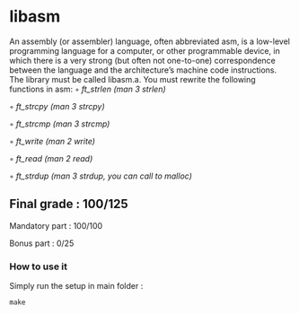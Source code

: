 # libasm
An assembly (or assembler) language, often abbreviated asm, is a low-level programming language for a computer, or other programmable device, in which there is a very strong (but often not one-to-one) correspondence between the language and the architecture’s machine code instructions. The library must be called libasm.a. You must rewrite the following functions in asm:
◦ _ft_strlen (man 3 strlen)_

◦ _ft_strcpy (man 3 strcpy)_

◦ _ft_strcmp (man 3 strcmp)_

◦ _ft_write (man 2 write)_

◦ _ft_read (man 2 read)_

◦ _ft_strdup (man 3 strdup, you can call to malloc)_

<h2>Final grade : 100/125</h2>
<p>Mandatory part : 100/100</p>
<p>Bonus part : 0/25</p>
<h3>How to use it</h3>
<p>Simply run the setup in main folder :</p>
<pre>
<code>make</code>
</pre>

